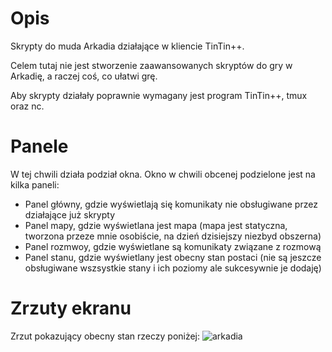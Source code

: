 # Opis
Skrypty do muda Arkadia działające w kliencie TinTin++.

Celem tutaj nie jest stworzenie zaawansowanych skryptów do gry w Arkadię, a raczej coś, co ułatwi grę.

Aby skrypty działały poprawnie wymagany jest program TinTin++, tmux oraz nc.

# Panele
W tej chwili działa podział okna. Okno w chwili obcenej podzielone jest na kilka paneli:
* Panel główny, gdzie wyświetlają się komunikaty nie obsługiwane przez działające już skrypty
* Panel mapy, gdzie wyświetlana jest mapa (mapa jest statyczna, tworzona przeze mnie osobiście, na dzień dzisiejszy niezbyd obszerna)
* Panel rozmwoy, gdzie wyświetlane są komunikaty związane z rozmową
* Panel stanu, gdzie wyświetlany jest obecny stan postaci (nie są jeszcze obsługiwane wszsystkie stany i ich poziomy ale sukcesywnie je dodaję)

# Zrzuty ekranu
Zrzut pokazujący obecny stan rzeczy poniżej:
![arkadia](https://raw.githubusercontent.com/lisuml/mud-arkadia-tintin/master/screenshots/2016-12-13-1481667011_1920x1080_scrot.png)

